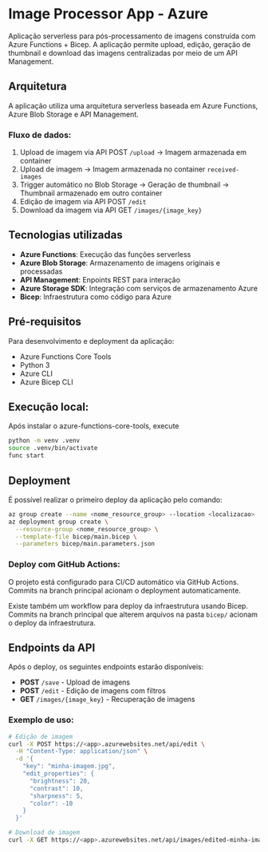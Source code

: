 # Image Processor App - Azure

Aplicação serverless para pós-processamento de imagens construída com Azure Functions + Bicep. A aplicação permite upload, edição, geração de thumbnail e download das imagens centralizadas por meio de um API Management.

## Arquitetura

A aplicação utiliza uma arquitetura serverless baseada em Azure Functions, Azure Blob Storage e API Management.

### Fluxo de dados:

1. Upload de imagem via API POST `/upload` → Imagem armazenada em container
2. Upload de imagem → Imagem armazenada no container `received-images`
3. Trigger automático no Blob Storage → Geração de thumbnail → Thumbnail armazenado em outro container
4. Edição de imagem via API POST `/edit`
5. Download da imagem via API GET `/images/{image_key}`

## Tecnologias utilizadas

- **Azure Functions**: Execução das funções serverless
- **Azure Blob Storage**: Armazenamento de imagens originais e processadas
- **API Management**: Enpoints REST para interação
- **Azure Storage SDK**: Integração com serviços de armazenamento Azure
- **Bicep**: Infraestrutura como código para Azure

## Pré-requisitos

Para desenvolvimento e deployment da aplicação:

- Azure Functions Core Tools
- Python 3
- Azure CLI
- Azure Bicep CLI

## Execução local:
Após instalar o azure-functions-core-tools, execute

```bash
python -m venv .venv
source .venv/bin/activate
func start
```

## Deployment
É possível realizar o primeiro deploy da aplicação pelo comando:

```bash
az group create --name <nome_resource_group> --location <localizacao>
az deployment group create \
  --resource-group <nome_resource_group> \
  --template-file bicep/main.bicep \
  --parameters bicep/main.parameters.json
```

### Deploy com GitHub Actions:
O projeto está configurado para CI/CD automático via GitHub Actions. Commits na branch principal acionam o deployment automaticamente.

Existe também um workflow para deploy da infraestrutura usando Bicep. Commits na branch principal que alterem arquivos na pasta `bicep/` acionam o deploy da infraestrutura.

## Endpoints da API

Após o deploy, os seguintes endpoints estarão disponíveis:

- **POST** `/save` - Upload de imagens
- **POST** `/edit` - Edição de imagens com filtros
- **GET** `/images/{image_key}` - Recuperação de imagens

### Exemplo de uso:

```bash
# Edição de imagem
curl -X POST https://<app>.azurewebsites.net/api/edit \
  -H "Content-Type: application/json" \
  -d '{
    "key": "minha-imagem.jpg", 
    "edit_properties": {
      "brightness": 20, 
      "contrast": 10,
      "sharpness": 5,
      "color": -10
    }
  }'

# Download de imagem
curl -X GET https://<app>.azurewebsites.net/api/images/edited-minha-imagem.jpg
```
